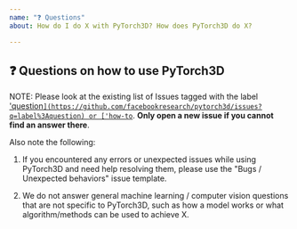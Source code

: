 ```yaml
---
name: "❓ Questions"
about: How do I do X with PyTorch3D? How does PyTorch3D do X?

---
```


## ❓ Questions on how to use PyTorch3D

<!-- A clear and concise description of the question you need help with. -->


NOTE: Please look at the existing list of Issues tagged with the label ['question`](https://github.com/facebookresearch/pytorch3d/issues?q=label%3Aquestion) or ['how-to`](https://github.com/facebookresearch/pytorch3d/issues?q=label%3A%22how+to%22). **Only open a new issue if you cannot find an answer there**.

Also note the following:

1. If you encountered any errors or unexpected issues while using PyTorch3D and need help resolving them,
   please use the "Bugs / Unexpected behaviors" issue template.

2. We do not answer general machine learning / computer vision questions that are not specific to
   PyTorch3D, such as how a model works or what algorithm/methods can be
   used to achieve X.
